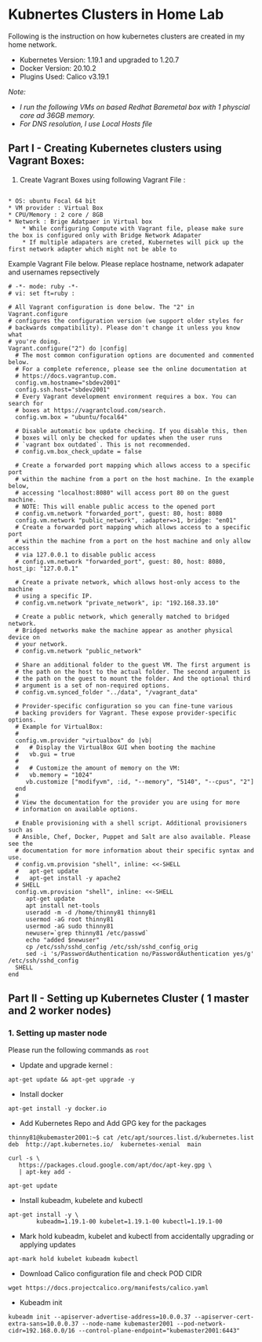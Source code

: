 # Kubnertes Clusters in Home Lab
Following is the instruction on how kubernetes clusters are created in my home network. 

- Kubernetes Version: 1.19.1 and upgraded to 1.20.7
- Docker Version: 20.10.2
- Plugins Used: Calico v3.19.1

<i>Note: 
* I run the following VMs on based Redhat Baremetal box with 1 physcial core ad 36GB memory. 
* For DNS resolution, I use Local Hosts file </i>

## Part I -  Creating Kubernetes clusters using Vagrant Boxes: 

1. Create Vagrant Boxes using following Vagrant File : 
<code>
* OS: ubuntu Focal 64 bit
* VM provider : Virtual Box
* CPU/Memory : 2 core / 8GB
* Network : Brige Adatpaer in Virtual box
    * While configuring Compute with Vagrant file, please make sure the box is configured only with Bridge Network Adapater 
    * If multiple adapaters are creted, Kubernetes will pick up the first network adapter which might not be able to 
</code>

Example Vagrant File below. Please replace hostname, network adapater and usernames repsectively</br>

```
# -*- mode: ruby -*-
# vi: set ft=ruby :

# All Vagrant configuration is done below. The "2" in Vagrant.configure
# configures the configuration version (we support older styles for
# backwards compatibility). Please don't change it unless you know what
# you're doing.
Vagrant.configure("2") do |config|
  # The most common configuration options are documented and commented below.
  # For a complete reference, please see the online documentation at
  # https://docs.vagrantup.com.
  config.vm.hostname="sbdev2001"
  config.ssh.host="sbdev2001"
  # Every Vagrant development environment requires a box. You can search for
  # boxes at https://vagrantcloud.com/search.
  config.vm.box = "ubuntu/focal64"

  # Disable automatic box update checking. If you disable this, then
  # boxes will only be checked for updates when the user runs
  # `vagrant box outdated`. This is not recommended.
  # config.vm.box_check_update = false

  # Create a forwarded port mapping which allows access to a specific port
  # within the machine from a port on the host machine. In the example below,
  # accessing "localhost:8080" will access port 80 on the guest machine.
  # NOTE: This will enable public access to the opened port
  # config.vm.network "forwarded_port", guest: 80, host: 8080
  config.vm.network "public_network", :adapter=>1, bridge: "en01"
  # Create a forwarded port mapping which allows access to a specific port
  # within the machine from a port on the host machine and only allow access
  # via 127.0.0.1 to disable public access
  # config.vm.network "forwarded_port", guest: 80, host: 8080, host_ip: "127.0.0.1"

  # Create a private network, which allows host-only access to the machine
  # using a specific IP.
  # config.vm.network "private_network", ip: "192.168.33.10"

  # Create a public network, which generally matched to bridged network.
  # Bridged networks make the machine appear as another physical device on
  # your network.
  # config.vm.network "public_network"

  # Share an additional folder to the guest VM. The first argument is
  # the path on the host to the actual folder. The second argument is
  # the path on the guest to mount the folder. And the optional third
  # argument is a set of non-required options.
  # config.vm.synced_folder "../data", "/vagrant_data"

  # Provider-specific configuration so you can fine-tune various
  # backing providers for Vagrant. These expose provider-specific options.
  # Example for VirtualBox:
  #
  config.vm.provider "virtualbox" do |vb|
  #   # Display the VirtualBox GUI when booting the machine
  #   vb.gui = true
  #
  #   # Customize the amount of memory on the VM:
  #   vb.memory = "1024"
     vb.customize ["modifyvm", :id, "--memory", "5140", "--cpus", "2"]
  end
  #
  # View the documentation for the provider you are using for more
  # information on available options.

  # Enable provisioning with a shell script. Additional provisioners such as
  # Ansible, Chef, Docker, Puppet and Salt are also available. Please see the
  # documentation for more information about their specific syntax and use.
  # config.vm.provision "shell", inline: <<-SHELL
  #   apt-get update
  #   apt-get install -y apache2
  # SHELL
  config.vm.provision "shell", inline: <<-SHELL
     apt-get update
     apt install net-tools
     useradd -m -d /home/thinny81 thinny81
     usermod -aG root thinny81
     usermod -aG sudo thinny81
     newuser=`grep thinny81 /etc/passwd`
     echo "added $newuser"
     cp /etc/ssh/sshd_config /etc/ssh/sshd_config_orig
     sed -i 's/PasswordAuthentication no/PasswordAuthentication yes/g' /etc/ssh/sshd_config
  SHELL
end
```

## Part II -  Setting up Kubernetes Cluster  ( 1 master and 2 worker nodes)
### 1. Setting up master node 
Please run the following commands as <code>root</code>
- Update and upgrade kernel : 
```
apt-get update && apt-get upgrade -y
```
- Install docker
```
apt-get install -y docker.io
```
- Add Kubernetes Repo and Add GPG key for the packages
```
thinny81@kubemaster2001:~$ cat /etc/apt/sources.list.d/kubernetes.list
deb  http://apt.kubernetes.io/  kubernetes-xenial  main

curl -s \
   https://packages.cloud.google.com/apt/doc/apt-key.gpg \
   | apt-key add - 

apt-get update
```
- Install kubeadm, kubelete and kubectl
```
apt-get install -y \
        kubeadm=1.19.1-00 kubelet=1.19.1-00 kubectl=1.19.1-00
```
- Mark hold kubeadm, kubelet and kubectl from accidentally upgrading or applying updates
```
apt-mark hold kubelet kubeadm kubectl
```
- Download Calico configuration file and check POD CIDR
```
wget https://docs.projectcalico.org/manifests/calico.yaml

```
- Kubeadm init
```
kubeadm init --apiserver-advertise-address=10.0.0.37 --apiserver-cert-extra-sans=10.0.0.37 --node-name kubemaster2001 --pod-network-cidr=192.168.0.0/16 --control-plane-endpoint="kubemaster2001:6443"
```